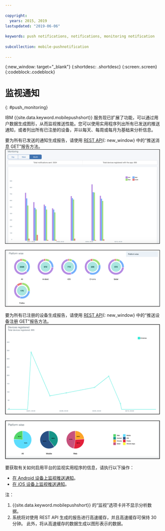 ```yaml
---

copyright:
  years: 2015, 2019
lastupdated: "2019-06-06"

keywords: push notifications, notifications, monitoring notification

subcollection: mobile-pushnotification

---
```


{:new_window: target="_blank"}
{:shortdesc: .shortdesc}
{:screen:.screen}
{:codeblock:.codeblock}

# 监视通知 
{: #push_monitoring}

IBM {{site.data.keyword.mobilepushshort}} 服务现已扩展了功能，可以通过用户数据生成图形，从而监视推送性能。您可以使用实用程序列出所有已发送的推送通知，或者列出所有已注册的设备，并以每天、每周或每月为基础来分析信息。

要为所有已发送的通知生成报告，请使用 [REST API](https://eu-gb.imfpush.cloud.ibm.com/imfpush/#!/messages/get_apps_applicationId_messages_report){: new_window} 中的“推送消息 GET”报告方法。 
	![已发送通知报告 - 条形图](images/monitoring_messages1.png "基于每月数据的已发送通知条形图")
<br>&nbsp;</br>
	![已发送通知报告 - 扇形图](images/monitoring_messages2.png "基于平台的已发送通知扇形图")

要为所有已注册的设备生成报告，请使用 [REST API](https://eu-gb.imfpush.cloud.ibm.com/imfpush/#!/devices/get_apps_applicationId_devices_report){: new_window} 中的“推送设备注册 GET”报告方法。
	![已注册的设备报告 - 折线图](images/monitoring_devices1.png "已注册的设备折线图")
<br>&nbsp;</br>
	![已注册设备报告 - 饼图](images/monitoring_devices2.png "基于平台的已注册设备饼图")


要获取有关如何启用平台的监视实用程序的信息，请执行以下操作：

 - [在 Android 设备上监视推送通知](https://github.com/ibm-bluemix-mobile-services/bms-clientsdk-android-push/tree/Doc#monitoring)。
 - [在 iOS 设备上监视推送通知](https://github.com/ibm-bluemix-mobile-services/bms-clientsdk-swift-push/tree/Doc#enable-monitoring)。

注：

1. {{site.data.keyword.mobilepushshort}} 的“监视”选项卡并不显示分析数据。
2. 系统将对使用 REST API 生成的报告进行高速缓存，并且高速缓存可保持 30 分钟。
此外，将从高速缓存的数据生成以图形表示的数据。
 

